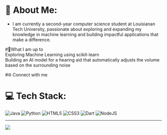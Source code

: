 # 💫 About Me:
- I am currently a second-year computer science student at Louisianan Tech University, passionate about exploring and expanding my knowledge in machine learning and building impactful applications that make a difference.<be>

#🚀What I am up to<br>Exploring Machine Learning using scikit-learn<br>Building an AI model for a hearing aid that automatically adjusts the volume based on the surrounding noise<be>

#🌐 Connect with me<br>


# 💻 Tech Stack:
![Java](https://img.shields.io/badge/java-%23ED8B00.svg?style=for-the-badge&logo=openjdk&logoColor=white) ![Python](https://img.shields.io/badge/python-3670A0?style=for-the-badge&logo=python&logoColor=ffdd54) ![HTML5](https://img.shields.io/badge/html5-%23E34F26.svg?style=for-the-badge&logo=html5&logoColor=white) ![CSS3](https://img.shields.io/badge/css3-%231572B6.svg?style=for-the-badge&logo=css3&logoColor=white) ![Dart](https://img.shields.io/badge/dart-%230175C2.svg?style=for-the-badge&logo=dart&logoColor=white) ![NodeJS](https://img.shields.io/badge/node.js-6DA55F?style=for-the-badge&logo=node.js&logoColor=white)

---
[![](https://visitcount.itsvg.in/api?id=dieg00tfb&icon=0&color=0)](https://visitcount.itsvg.in)

<!-- Proudly created with GPRM ( https://gprm.itsvg.in ) -->
